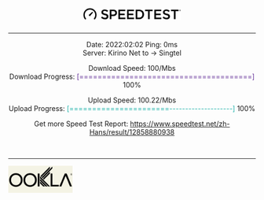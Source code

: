 <h1 align="center">
   <img src="./assets/speedtest-banner.png" width="200">
</h1>
<hr>
<p align="center">
   Date: 2022:02:02  Ping: 0ms  
   <br>
   Server: Kirino Net to -> Singtel
   <br>
</p>
<p align="center">
   Download Speed:
   <span>100/Mbs</span> 
   <br>
   Download Progress:
   <span style="color:rebeccapurple;"> [======================================]</span>
   <span>100%</span>
</p>
<p align="center">
   Upload Speed: <span>100.22/Mbs</span> 
   <br>
   Upload Progress:
   <span style="color: lightseagreen;"> [======================--------------------]</span>
   <span>100%</span>
</p>
<p align="center">
   Get more Speed Test Report:
   <a href="https://www.badu.com">https://www.speedtest.net/zh-Hans/result/12858880938</a>
</p>
<br>
<hr>
<img align="center"  src="./assets/OOKLA.png" height="55" style="filter: invert()">

